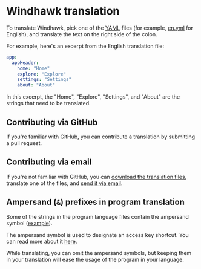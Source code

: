 # Windhawk translation

To translate Windhawk, pick one of the
[YAML](https://en.wikipedia.org/wiki/YAML) files (for example, [en.yml](en.yml)
for English), and translate the text on the right side of the colon.

For example, here's an excerpt from the English translation file:

```yml
app:
  appHeader:
    home: "Home"
    explore: "Explore"
    settings: "Settings"
    about: "About"
```

In this excerpt, the "Home", "Explore", "Settings", and "About" are the strings
that need to be translated.

## Contributing via GitHub

If you're familiar with GitHub, you can contribute a translation by submitting a
pull request.

## Contributing via email

If you're not familiar with GitHub, you can [download the translation
files](https://github.com/ramensoftware/windhawk-translate/archive/refs/heads/main.zip),
translate one of the files, and [send it via
email](https://ramensoftware.com/contact).

## Ampersand (`&`) prefixes in program translation

Some of the strings in the program language files contain the ampersand symbol
([example](https://github.com/ramensoftware/windhawk-translate/blob/05348552fd2e48b3fdc344a6a45b7c872a55af67/en.yml#L16)).

The ampersand symbol is used to designate an access key shortcut. You can read
more about it
[here](https://learn.microsoft.com/en-us/dotnet/desktop/winforms/controls/how-to-create-access-keys?view=netdesktop-8.0).

While translating, you can omit the ampersand symbols, but keeping them in your
translation will ease the usage of the program in your language.
